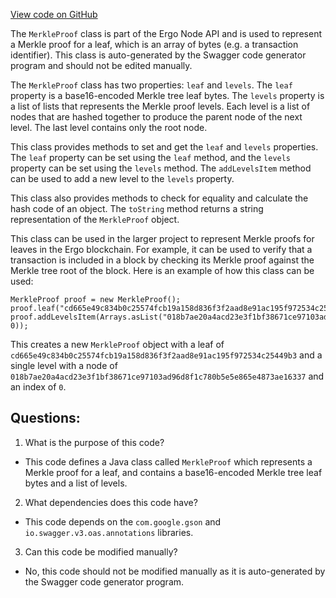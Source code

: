 [View code on GitHub](https://github.com/ergoplatform/ergo-appkit/java-client-generated/src/main/java/org/ergoplatform/restapi/client/MerkleProof.java)

The `MerkleProof` class is part of the Ergo Node API and is used to represent a Merkle proof for a leaf, which is an array of bytes (e.g. a transaction identifier). This class is auto-generated by the Swagger code generator program and should not be edited manually.

The `MerkleProof` class has two properties: `leaf` and `levels`. The `leaf` property is a base16-encoded Merkle tree leaf bytes. The `levels` property is a list of lists that represents the Merkle proof levels. Each level is a list of nodes that are hashed together to produce the parent node of the next level. The last level contains only the root node.

This class provides methods to set and get the `leaf` and `levels` properties. The `leaf` property can be set using the `leaf` method, and the `levels` property can be set using the `levels` method. The `addLevelsItem` method can be used to add a new level to the `levels` property.

This class also provides methods to check for equality and calculate the hash code of an object. The `toString` method returns a string representation of the `MerkleProof` object.

This class can be used in the larger project to represent Merkle proofs for leaves in the Ergo blockchain. For example, it can be used to verify that a transaction is included in a block by checking its Merkle proof against the Merkle tree root of the block. Here is an example of how this class can be used:

```
MerkleProof proof = new MerkleProof();
proof.leaf("cd665e49c834b0c25574fcb19a158d836f3f2aad8e91ac195f972534c25449b3");
proof.addLevelsItem(Arrays.asList("018b7ae20a4acd23e3f1bf38671ce97103ad96d8f1c780b5e5e865e4873ae16337", 0));
```

This creates a new `MerkleProof` object with a leaf of `cd665e49c834b0c25574fcb19a158d836f3f2aad8e91ac195f972534c25449b3` and a single level with a node of `018b7ae20a4acd23e3f1bf38671ce97103ad96d8f1c780b5e5e865e4873ae16337` and an index of `0`.
## Questions: 
 1. What is the purpose of this code?
- This code defines a Java class called `MerkleProof` which represents a Merkle proof for a leaf, and contains a base16-encoded Merkle tree leaf bytes and a list of levels.

2. What dependencies does this code have?
- This code depends on the `com.google.gson` and `io.swagger.v3.oas.annotations` libraries.

3. Can this code be modified manually?
- No, this code should not be modified manually as it is auto-generated by the Swagger code generator program.